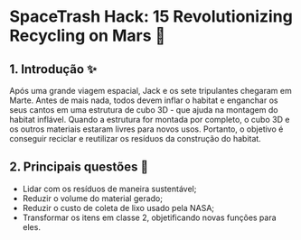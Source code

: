 # SpaceTrash Hack: 15 Revolutionizing Recycling on Mars 🚀

 ## 1. Introdução ✨
Após uma grande viagem espacial, Jack e os sete tripulantes chegaram em Marte. Antes de mais nada, todos devem inflar o habitat e enganchar os seus cantos em uma estrutura de cubo 3D - que ajuda na montagem do habitat inflável. Quando a estrutura for montada por completo, o cubo 3D e os outros materiais estaram livres para novos usos.
Portanto, o objetivo é conseguir reciclar e reutilizar os resíduos da construção do habitat.

 ## 2. Principais questões 🚩
 - Lidar com os resíduos de maneira sustentável;
 - Reduzir o volume do material gerado;
 - Reduzir o custo de coleta de lixo usado pela NASA;
 - Transformar os itens em classe 2, objetificando novas funções para eles.
